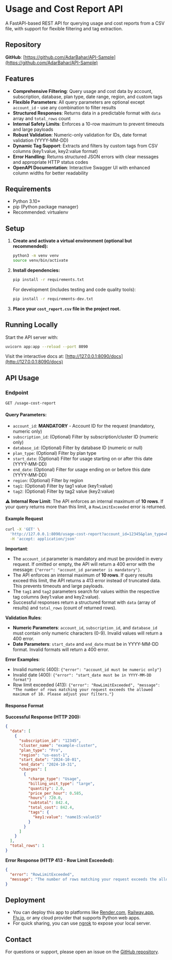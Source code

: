 # Usage and Cost Report API

A FastAPI-based REST API for querying usage and cost reports from a CSV file, with support for flexible filtering and tag extraction.

## Repository

**GitHub**: [https://github.com/AdarBahar/API-Sample](https://github.com/AdarBahar/API-Sample)

## Features
- **Comprehensive Filtering**: Query usage and cost data by account, subscription, database, plan type, date range, region, and custom tags
- **Flexible Parameters**: All query parameters are optional except `account_id` - use any combination to filter results
- **Structured Responses**: Returns data in a predictable format with `data` array and `total_rows` count
- **Internal Safety Limits**: Enforces a 10-row maximum to prevent timeouts and large payloads
- **Robust Validation**: Numeric-only validation for IDs, date format validation (YYYY-MM-DD)
- **Dynamic Tag Support**: Extracts and filters by custom tags from CSV columns (key1:value, key2:value format)
- **Error Handling**: Returns structured JSON errors with clear messages and appropriate HTTP status codes
- **OpenAPI Documentation**: Interactive Swagger UI with enhanced column widths for better readability

## Requirements
- Python 3.10+
- pip (Python package manager)
- Recommended: virtualenv

## Setup
1. **Create and activate a virtual environment (optional but recommended):**
   ```bash
   python3 -m venv venv
   source venv/bin/activate
   ```
2. **Install dependencies:**
   ```bash
   pip install -r requirements.txt
   ```

   For development (includes testing and code quality tools):
   ```bash
   pip install -r requirements-dev.txt
   ```
3. **Place your `cost_report.csv` file in the project root.**

## Running Locally
Start the API server with:
```bash
uvicorn app:app --reload --port 8090
```

Visit the interactive docs at: [http://127.0.0.1:8090/docs](http://127.0.0.1:8090/docs)

## API Usage
### Endpoint
```
GET /usage-cost-report
```

#### Query Parameters:
- `account_id`: **MANDATORY** - Account ID for the request (mandatory, numeric only)
- `subscription_id`: (Optional) Filter by subscription/cluster ID (numeric only)
- `database_id`: (Optional) Filter by database ID (numeric or null)
- `plan_type`: (Optional) Filter by plan type
- `start_date`: (Optional) Filter for usage starting on or after this date (YYYY-MM-DD)
- `end_date`: (Optional) Filter for usage ending on or before this date (YYYY-MM-DD)
- `region`: (Optional) Filter by region
- `tag1`: (Optional) Filter by tag1 value (key1:value)
- `tag2`: (Optional) Filter by tag2 value (key2:value)

⚠️ **Internal Row Limit**: The API enforces an internal maximum of **10 rows**. If your query returns more than this limit, a `RowLimitExceeded` error is returned.

#### Example Request
```bash
curl -X 'GET' \
  'http://127.0.0.1:8090/usage-cost-report?account_id=12345&plan_type=Pro&start_date=2024-10-01&end_date=2024-11-30&database_id=11415100&tag1=name15' \
  -H 'accept: application/json'
```

**Important**:
- The `account_id` parameter is mandatory and must be provided in every request. If omitted or empty, the API will return a 400 error with the message: `{"error": "account_id parameter is mandatory"}`.
- The API enforces an internal maximum of **10 rows**. If query results exceed this limit, the API returns a 413 error instead of truncated data. This prevents timeouts and large payloads.
- The `tag1` and `tag2` parameters search for values within the respective tag columns (key1:value and key2:value).
- Successful responses return a structured format with `data` (array of results) and `total_rows` (count of returned rows).

**Validation Rules**:
- **Numeric Parameters**: `account_id`, `subscription_id`, and `database_id` must contain only numeric characters (0-9). Invalid values will return a 400 error.
- **Date Parameters**: `start_date` and `end_date` must be in YYYY-MM-DD format. Invalid formats will return a 400 error.

**Error Examples**:
- Invalid numeric (400): `{"error": "account_id must be numeric only"}`
- Invalid date (400): `{"error": "start_date must be in YYYY-MM-DD format"}`
- Row limit exceeded (413): `{"error": "RowLimitExceeded", "message": "The number of rows matching your request exceeds the allowed maximum of 10. Please adjust your filters."}`

#### Response Format

**Successful Response (HTTP 200):**
```json
{
  "data": [
    {
      "subscription_id": "12345",
      "cluster_name": "example-cluster",
      "plan_type": "Pro",
      "region": "us-east-1",
      "start_date": "2024-10-01",
      "end_date": "2024-10-31",
      "charges": [
        {
          "charge_type": "Usage",
          "billing_unit_type": "large",
          "quantity": 2.0,
          "price_per_hour": 0.585,
          "hours": 720.0,
          "subtotal": 842.4,
          "total_cost": 842.4,
          "tags": {
            "key1:value": "name15:value15"
          }
        }
      ]
    }
  ],
  "total_rows": 1
}
```

**Error Response (HTTP 413 - Row Limit Exceeded):**
```json
{
  "error": "RowLimitExceeded",
  "message": "The number of rows matching your request exceeds the allowed maximum of 10. Please adjust your filters."
}
```

## Deployment
- You can deploy this app to platforms like [Render.com](https://render.com), [Railway.app](https://railway.app), [Fly.io](https://fly.io), or any cloud provider that supports Python web apps.
- For quick sharing, you can use [ngrok](https://ngrok.com/) to expose your local server.

## Contact
For questions or support, please open an issue on the [GitHub repository](https://github.com/AdarBahar/API-Sample/issues).